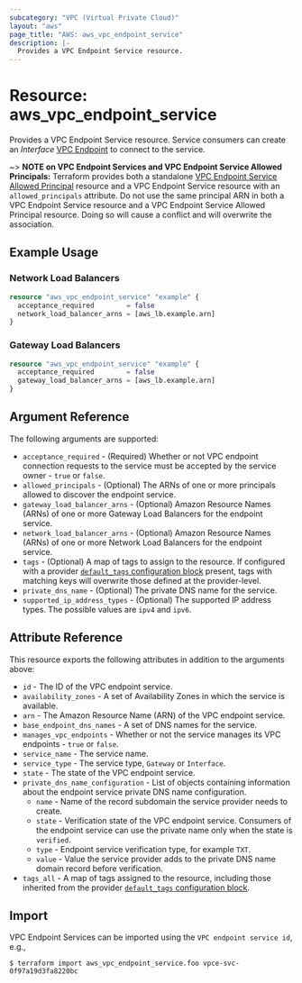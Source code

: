 ```yaml
---
subcategory: "VPC (Virtual Private Cloud)"
layout: "aws"
page_title: "AWS: aws_vpc_endpoint_service"
description: |-
  Provides a VPC Endpoint Service resource.
---
```


# Resource: aws_vpc_endpoint_service

Provides a VPC Endpoint Service resource.
Service consumers can create an _Interface_ [VPC Endpoint](vpc_endpoint.html) to connect to the service.

~> **NOTE on VPC Endpoint Services and VPC Endpoint Service Allowed Principals:** Terraform provides
both a standalone [VPC Endpoint Service Allowed Principal](vpc_endpoint_service_allowed_principal.html) resource
and a VPC Endpoint Service resource with an `allowed_principals` attribute. Do not use the same principal ARN in both
a VPC Endpoint Service resource and a VPC Endpoint Service Allowed Principal resource. Doing so will cause a conflict
and will overwrite the association.

## Example Usage

### Network Load Balancers

```terraform
resource "aws_vpc_endpoint_service" "example" {
  acceptance_required        = false
  network_load_balancer_arns = [aws_lb.example.arn]
}
```

### Gateway Load Balancers

```terraform
resource "aws_vpc_endpoint_service" "example" {
  acceptance_required        = false
  gateway_load_balancer_arns = [aws_lb.example.arn]
}
```

## Argument Reference

The following arguments are supported:

* `acceptance_required` - (Required) Whether or not VPC endpoint connection requests to the service must be accepted by the service owner - `true` or `false`.
* `allowed_principals` - (Optional) The ARNs of one or more principals allowed to discover the endpoint service.
* `gateway_load_balancer_arns` - (Optional) Amazon Resource Names (ARNs) of one or more Gateway Load Balancers for the endpoint service.
* `network_load_balancer_arns` - (Optional) Amazon Resource Names (ARNs) of one or more Network Load Balancers for the endpoint service.
* `tags` - (Optional) A map of tags to assign to the resource. If configured with a provider [`default_tags` configuration block](https://registry.terraform.io/providers/hashicorp/aws/latest/docs#default_tags-configuration-block) present, tags with matching keys will overwrite those defined at the provider-level.
* `private_dns_name` - (Optional) The private DNS name for the service.
* `supported_ip_address_types` - (Optional) The supported IP address types. The possible values are `ipv4` and `ipv6`.

## Attribute Reference

This resource exports the following attributes in addition to the arguments above:

* `id` - The ID of the VPC endpoint service.
* `availability_zones` - A set of Availability Zones in which the service is available.
* `arn` - The Amazon Resource Name (ARN) of the VPC endpoint service.
* `base_endpoint_dns_names` - A set of DNS names for the service.
* `manages_vpc_endpoints` - Whether or not the service manages its VPC endpoints - `true` or `false`.
* `service_name` - The service name.
* `service_type` - The service type, `Gateway` or `Interface`.
* `state` - The state of the VPC endpoint service.
* `private_dns_name_configuration` - List of objects containing information about the endpoint service private DNS name configuration.
    * `name` - Name of the record subdomain the service provider needs to create.
    * `state` - Verification state of the VPC endpoint service. Consumers of the endpoint service can use the private name only when the state is `verified`.
    * `type` - Endpoint service verification type, for example `TXT`.
    * `value` - Value the service provider adds to the private DNS name domain record before verification.
* `tags_all` - A map of tags assigned to the resource, including those inherited from the provider [`default_tags` configuration block](https://registry.terraform.io/providers/hashicorp/aws/latest/docs#default_tags-configuration-block).

## Import

VPC Endpoint Services can be imported using the `VPC endpoint service id`, e.g.,

```
$ terraform import aws_vpc_endpoint_service.foo vpce-svc-0f97a19d3fa8220bc
```
